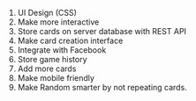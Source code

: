 1. UI Design (CSS)
2. Make more interactive
3. Store cards on server database with REST API
4. Make card creation interface
5. Integrate with Facebook
6. Store game history
7. Add more cards
8. Make mobile friendly
9. Make Random smarter by not repeating cards.